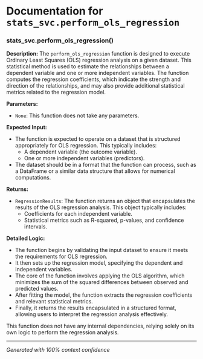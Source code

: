 # Documentation for `stats_svc.perform_ols_regression`

### stats_svc.perform_ols_regression()

**Description:**
The `perform_ols_regression` function is designed to execute Ordinary Least Squares (OLS) regression analysis on a given dataset. This statistical method is used to estimate the relationships between a dependent variable and one or more independent variables. The function computes the regression coefficients, which indicate the strength and direction of the relationships, and may also provide additional statistical metrics related to the regression model.

**Parameters:**
- `None`: This function does not take any parameters.

**Expected Input:**
- The function is expected to operate on a dataset that is structured appropriately for OLS regression. This typically includes:
  - A dependent variable (the outcome variable).
  - One or more independent variables (predictors).
- The dataset should be in a format that the function can process, such as a DataFrame or a similar data structure that allows for numerical computations.

**Returns:**
- `RegressionResults`: The function returns an object that encapsulates the results of the OLS regression analysis. This object typically includes:
  - Coefficients for each independent variable.
  - Statistical metrics such as R-squared, p-values, and confidence intervals.

**Detailed Logic:**
- The function begins by validating the input dataset to ensure it meets the requirements for OLS regression.
- It then sets up the regression model, specifying the dependent and independent variables.
- The core of the function involves applying the OLS algorithm, which minimizes the sum of the squared differences between observed and predicted values.
- After fitting the model, the function extracts the regression coefficients and relevant statistical metrics.
- Finally, it returns the results encapsulated in a structured format, allowing users to interpret the regression analysis effectively.

This function does not have any internal dependencies, relying solely on its own logic to perform the regression analysis.

---
*Generated with 100% context confidence*

